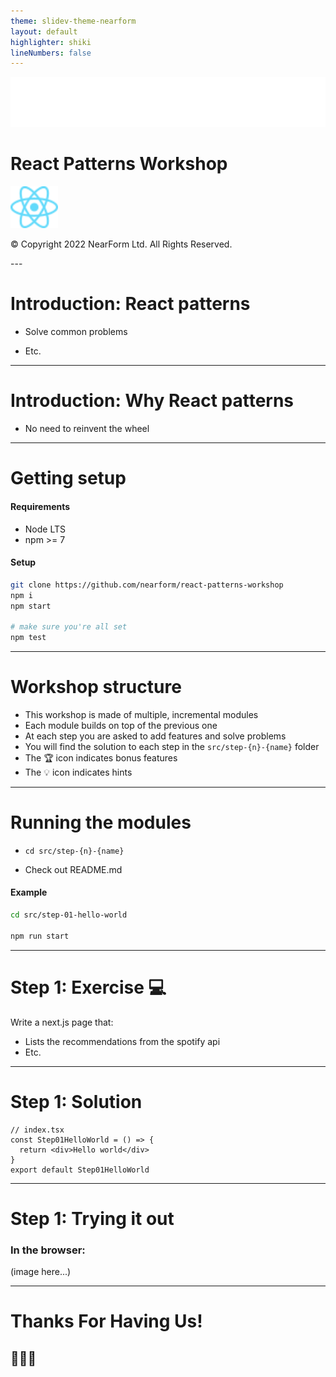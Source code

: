 ```yaml
---
theme: slidev-theme-nearform
layout: default
highlighter: shiki
lineNumbers: false
---
```


<img class=logo src="/images/nearform.svg">

# React Patterns Workshop

<img src="/images/react.svg" style="width: 15%;">

<div class="copyright">

© Copyright 2022 NearForm Ltd. All Rights Reserved.

</div>
---

# Introduction: React patterns 

<div class="dense">

- Solve common problems

- Etc.

</div>

---

# Introduction: Why React patterns

<div class="dense">

- No need to reinvent the wheel
</div>

---

# Getting setup

<div class="dense">

#### Requirements

- Node LTS
- npm >= 7

#### Setup

```bash
git clone https://github.com/nearform/react-patterns-workshop
npm i
npm start

# make sure you're all set
npm test
```

</div>

---

# Workshop structure

<div class="dense">

- This workshop is made of multiple, incremental modules
- Each module builds on top of the previous one
- At each step you are asked to add features and solve problems
- You will find the solution to each step in the `src/step-{n}-{name}` folder
- The 🏆 icon indicates bonus features
- The 💡 icon indicates hints

</div>

---

# Running the modules

- `cd src/step-{n}-{name}`

- Check out README.md

#### Example

```bash
cd src/step-01-hello-world

npm run start
```

---

# Step 1: Exercise 💻

<div class="dense">

Write a next.js page that:

- Lists the recommendations from the spotify api
- Etc.

</div>

---

# Step 1: Solution

```tsx
// index.tsx
const Step01HelloWorld = () => {
  return <div>Hello world</div>
}
export default Step01HelloWorld
```

---

# Step 1: Trying it out

### In the browser:

(image here...)

---

# Thanks For Having Us!

## 👏👏👏
